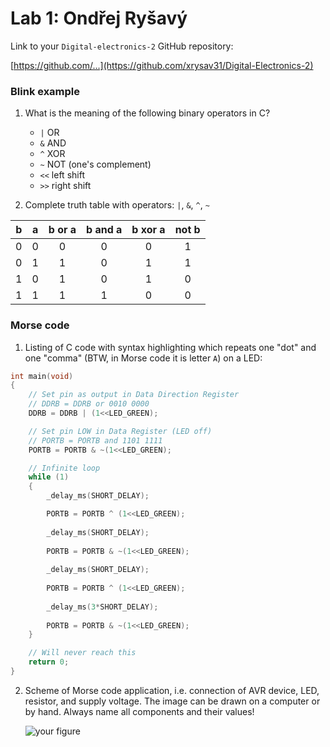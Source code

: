 # Lab 1: Ondřej Ryšavý

Link to your `Digital-electronics-2` GitHub repository:

   [https://github.com/...](https://github.com/xrysav31/Digital-Electronics-2)


### Blink example

1. What is the meaning of the following binary operators in C?
   * `|`    OR
   * `&`    AND
   * `^`    XOR
   * `~`    NOT (one's complement)
   * `<<`   left shift
   * `>>`   right shift

2. Complete truth table with operators: `|`, `&`, `^`, `~`

| **b** | **a** |**b or a** | **b and a** | **b xor a** | **not b** |
| :-: | :-: | :-: | :-: | :-: | :-: |
| 0 | 0 | 0 | 0 | 0 | 1 |
| 0 | 1 | 1 | 0 | 1 | 1 |
| 1 | 0 | 1 | 0 | 1 | 0 |
| 1 | 1 | 1 | 1 | 0 | 0 |


### Morse code

1. Listing of C code with syntax highlighting which repeats one "dot" and one "comma" (BTW, in Morse code it is letter `A`) on a LED:

```c
int main(void)
{
    // Set pin as output in Data Direction Register
    // DDRB = DDRB or 0010 0000
    DDRB = DDRB | (1<<LED_GREEN);

    // Set pin LOW in Data Register (LED off)
    // PORTB = PORTB and 1101 1111
    PORTB = PORTB & ~(1<<LED_GREEN);

    // Infinite loop
    while (1)
    {
        _delay_ms(SHORT_DELAY);

        PORTB = PORTB ^ (1<<LED_GREEN);
      	
        _delay_ms(SHORT_DELAY);
      
        PORTB = PORTB & ~(1<<LED_GREEN);
      
        _delay_ms(SHORT_DELAY);
      
        PORTB = PORTB ^ (1<<LED_GREEN);
      
        _delay_ms(3*SHORT_DELAY);
      
     	PORTB = PORTB & ~(1<<LED_GREEN);
    }

    // Will never reach this
    return 0;
}
```


2. Scheme of Morse code application, i.e. connection of AVR device, LED, resistor, and supply voltage. The image can be drawn on a computer or by hand. Always name all components and their values!

   ![your figure]()
